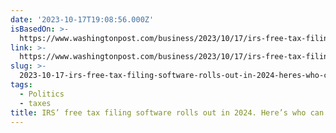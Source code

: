 ```yaml
---
date: '2023-10-17T19:08:56.000Z'
isBasedOn: >-
  https://www.washingtonpost.com/business/2023/10/17/irs-free-tax-filing-eligibility/
link: >-
  https://www.washingtonpost.com/business/2023/10/17/irs-free-tax-filing-eligibility/
slug: >-
  2023-10-17-irs-free-tax-filing-software-rolls-out-in-2024-heres-who-can-try-it-th
tags:
  - Politics
  - taxes
title: IRS’ free tax filing software rolls out in 2024. Here’s who can try it - Th
---
```


